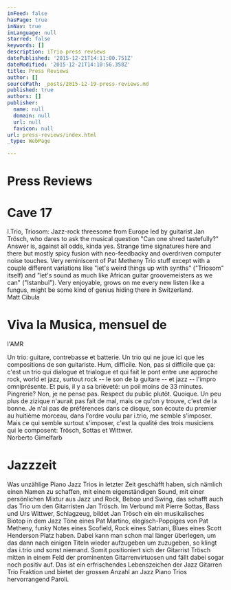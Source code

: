 ```yaml
---
inFeed: false
hasPage: true
inNav: true
inLanguage: null
starred: false
keywords: []
description: iTrio press reviews
datePublished: '2015-12-21T14:11:00.751Z'
dateModified: '2015-12-21T14:10:56.358Z'
title: Press Reviews
author: []
sourcePath: _posts/2015-12-19-press-reviews.md
published: true
authors: []
publisher:
  name: null
  domain: null
  url: null
  favicon: null
url: press-reviews/index.html
_type: WebPage

---
```

# Press Reviews

# Cave 17

I.Trio,
Triosom: Jazz-rock threesome from Europe led by guitarist Jan Trösch, who dares
to ask the musical question "Can one shred tastefully?" Answer is, against all
odds, kinda yes. Strange time signatures here and there but mostly spicy fusion
with neo-feedbacky and overdriven computer noise touches. Very reminiscent of
Pat Metheny Trio stuff except with a couple different variations like "let's
weird things up with synths" ("Triosom" itself) and "let's sound as much like
African guitar groovemeisters as we can" ("Istanbul"). Very enjoyable, grows on
me every new listen like a fungus, might be some kind of genius hiding there in
Switzerland.   
Matt Cibula

# Viva la Musica, mensuel de
l'AMR

Un trio: guitare,
contrebasse et batterie. Un trio qui ne joue ici que les compositions de son
guitariste. Hum, difficile. Non, pas si difficile que ça: c'est un trio qui
dialogue et trialogue et qui fait le pont entre une approche rock, world et
jazz, surtout rock -- le son de la guitare -- et jazz -- l'impro omniprésente. Et
puis, il y a sa brièveté: un poil moins de 33 minutes. Pingrerie? Non, je ne
pense pas. Respect du public plutôt. Quoique. Un peu plus de zizique n'aurait
pas fait de mal, mais ce qu'on y trouve, c'est de la bonne. Je n'ai pas de
préférences dans ce disque, son écoute du premier au huitième morceau, dans
l'ordre voulu par i.trio, me semble s'imposer. Mais ce qui semble surtout
s'imposer, c'est la qualité des trois musiciens qui le composent: Trösch,
Sottas et Wittwer.  
Norberto Gimelfarb

# Jazzzeit

Was unzählige Piano Jazz
Trios in letzter Zeit geschäfft haben, sich nämlich einen Namen zu schaffen,
mit einem eigenständigen Sound, mit einer persönlichen Mixtur aus Jazz und
Rock, Bebop und Swing, das schafft auch das Trio um den Gitarristen Jan Trösch.
Im Verbund mit Pierre Sottas, Bass und Urs Wittwer, Schlagzeug, bildet Jan
Trösch ein ein musikalisches Biotop in dem Jazz Töne eines Pat Martino,
elegisch-Poppiges von Pat Metheny, funky Notes eines Scofield, Rock eines
Satriani, Blues eines Scott Henderson Platz haben. Dabei kann man schon mal
länger überlegen, um das dann nach einigen Titeln wieder aufzugeben um zuzugeben,
so klingt das i.trio und sonst niemand. Somit positioniert sich der Gitarrist
Trösch mitten in einem Feld der prominenten Gitarrenvirtuosen und fällt dabei
sogar noch positiv auf. Das ist ein erfrischendes Lebenszeichen der Jazz
Gitarren Trio Fraktion und bietet der grossen Anzahl an Jazz Piano Trios
hervorrangend Paroli.